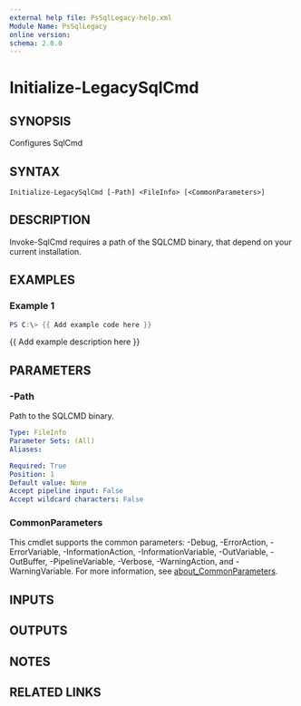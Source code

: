 ```yaml
---
external help file: PsSqlLegacy-help.xml
Module Name: PsSqlLegacy
online version:
schema: 2.0.0
---
```


# Initialize-LegacySqlCmd

## SYNOPSIS
Configures SqlCmd

## SYNTAX

```
Initialize-LegacySqlCmd [-Path] <FileInfo> [<CommonParameters>]
```

## DESCRIPTION
Invoke-SqlCmd requires a path of the SQLCMD binary, that depend on your current installation.

## EXAMPLES

### Example 1
```powershell
PS C:\> {{ Add example code here }}
```

{{ Add example description here }}

## PARAMETERS

### -Path
Path to the SQLCMD binary.

```yaml
Type: FileInfo
Parameter Sets: (All)
Aliases:

Required: True
Position: 1
Default value: None
Accept pipeline input: False
Accept wildcard characters: False
```

### CommonParameters
This cmdlet supports the common parameters: -Debug, -ErrorAction, -ErrorVariable, -InformationAction, -InformationVariable, -OutVariable, -OutBuffer, -PipelineVariable, -Verbose, -WarningAction, and -WarningVariable. For more information, see [about_CommonParameters](http://go.microsoft.com/fwlink/?LinkID=113216).

## INPUTS

## OUTPUTS

## NOTES

## RELATED LINKS
